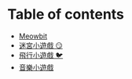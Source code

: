 # Table of contents

* [Meowbit](README.md)
* [迷宮小遊戲 😏](maze.md)
* [飛行小遊戲 🐦](fly.md)
* [音樂小遊戲](music.md)

